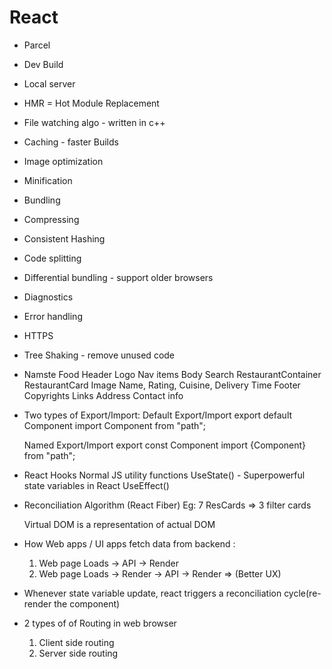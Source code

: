 # React

- Parcel

- Dev Build
- Local server
- HMR = Hot Module Replacement
- File watching algo - written in c++
- Caching - faster Builds
- Image optimization
- Minification
- Bundling
- Compressing
- Consistent Hashing
- Code splitting
- Differential bundling - support older browsers
- Diagnostics
- Error handling
- HTTPS
- Tree Shaking - remove unused code

- Namste Food
    Header
        Logo
        Nav items
    Body
        Search
        RestaurantContainer
            RestaurantCard
                Image
                Name, Rating, Cuisine, Delivery Time
    Footer
        Copyrights
        Links
        Address
        Contact info

- Two types of Export/Import:
    Default Export/Import
        export default Component
        import Component from "path";

    Named Export/Import
        export const Component
        import {Component} from "path";

- React Hooks
    Normal JS utility functions
        UseState() - Superpowerful state variables in React
        UseEffect()

- Reconciliation Algorithm (React Fiber)
    Eg: 7 ResCards => 3 filter cards

    Virtual DOM is a representation of actual DOM

- How Web apps / UI apps fetch data from backend :
    1. Web page Loads -> API -> Render
    2. Web page Loads -> Render -> API -> Render  => (Better UX)

- Whenever state variable update, react triggers a reconciliation cycle(re-render the component)

- 2 types of of Routing in web browser
    1. Client side routing
    2. Server side routing
